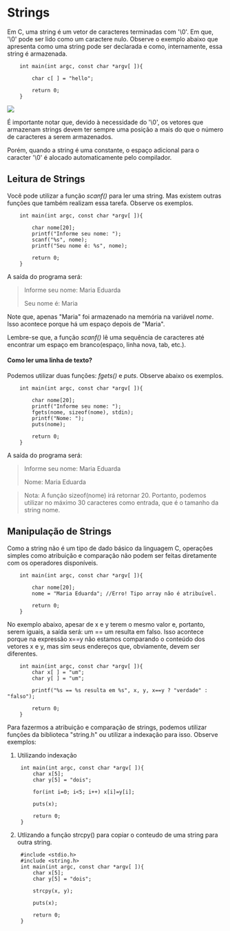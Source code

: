 # Strings 

Em C, uma string é um vetor de caracteres terminadas com '\0'. Em que, '\0' pode ser lido como um caractere nulo. Observe o exemplo abaixo que apresenta como uma string pode ser declarada e como, internamente, essa string é armazenada.

		int main(int argc, const char *argv[ ]){
			
			char c[ ] = "hello";
			
			return 0;
		}

[![](https://www.tutorialspoint.com/cprogramming/images/string_representation.jpg)](https://www.google.com/url?sa=i&url=https%3A%2F%2Fwww.tutorialspoint.com%2Fcprogramming%2Fc_strings.htm&psig=AOvVaw1grWjDOFTncwRhwW1TU86c&ust=1595784002563000&source=images&cd=vfe&ved=0CAIQjRxqFwoTCLjmvuv06OoCFQAAAAAdAAAAABAD)

É importante notar que, devido à necessidade do '\0', os vetores que armazenam strings devem ter sempre uma posição a mais do que o número de caracteres a serem armazenados. 

Porém, quando a string é uma constante, o espaço adicional para o caracter '\0' é alocado automaticamente pelo compilador. 

## Leitura de Strings

Você pode utilizar a função *scanf()* para ler uma string. Mas existem outras funções que também realizam essa tarefa. Observe os exemplos.

		int main(int argc, const char *argv[ ]){
			
			char nome[20];
			printf("Informe seu nome: ");
			scanf("%s", nome);
			printf("Seu nome é: %s", nome);
			
			return 0;
		}

A saída do programa será:

>Informe seu nome: Maria Eduarda
>
>Seu nome é: Maria

Note que, apenas "Maria" foi armazenado na memória na variável *nome*. Isso acontece porque há um espaço depois de "Maria". 

Lembre-se que, a função *scanf()* lê uma sequência de caracteres até encontrar um espaço em branco(espaço, linha nova, tab, etc.).

#### Como ler uma linha de texto?

Podemos utilizar duas funções: *fgets()* e *puts*. Observe abaixo os exemplos.

		int main(int argc, const char *argv[ ]){
			
			char nome[20];
			printf("Informe seu nome: ");
			fgets(nome, sizeof(nome), stdin);
			printf("Nome: ");
			puts(nome);
			
			return 0;
		}

A saída do programa será:

>Informe seu nome: Maria Eduarda
>
>Nome: Maria Eduarda

>Nota: 
> A função sizeof(nome) irá retornar 20. Portanto, podemos utilizar no máximo 30 caracteres como entrada, que é o tamanho da string nome.

## Manipulação de Strings

Como a string não é um tipo de dado básico da linguagem C, operações simples como atribuição e comparação não podem ser feitas diretamente com os operadores disponíveis. 

		int main(int argc, const char *argv[ ]){
			
			char nome[20];
			nome = "Maria Eduarda"; //Erro! Tipo array não é atribuível.
			
			return 0;
		}

No exemplo abaixo, apesar de x e y terem o mesmo valor e, portanto, serem iguais, a saída será: um == um resulta em falso. Isso acontece porque na expressão x==y não estamos comparando o conteúdo dos vetores x e y, mas sim seus endereços que, obviamente, devem ser diferentes. 

		int main(int argc, const char *argv[ ]){
			char x[ ] = "um";
			char y[ ] = "um";
			
			printf("%s == %s resulta em %s", x, y, x==y ? "verdade" : "falso");
			
			return 0;
		}

Para fazermos a atribuição e comparação de strings, podemos utilizar funções da biblioteca "string.h" ou utilizar a indexação para isso. Observe exemplos:

1. Utilizando indexação

		int main(int argc, const char *argv[ ]){
			char x[5];
			char y[5] = "dois";
			
			for(int i=0; i<5; i++) x[i]=y[i];
			
			puts(x);
			
			return 0;
		}

2. Utlizando a função strcpy() para copiar o conteudo de uma string para outra string.

		#include <stdio.h>
		#include <string.h>
		int main(int argc, const char *argv[ ]){
			char x[5];
			char y[5] = "dois";
			
			strcpy(x, y);
			
			puts(x);
			
			return 0;
		}

